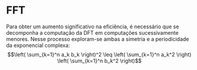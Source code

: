 # FFT
Para obter um aumento significativo na eficiência, é necessário que se decomponha a computação da DFT em computações sucessivamente menores.
Nesse processo exploram-se ambas a simetria e a periodicidade da exponencial complexa:
$$\left( \sum_{k=1}^n a_k b_k \right)^2 \leq \left( \sum_{k=1}^n a_k^2 \right) \left( \sum_{k=1}^n b_k^2 \right)$$
